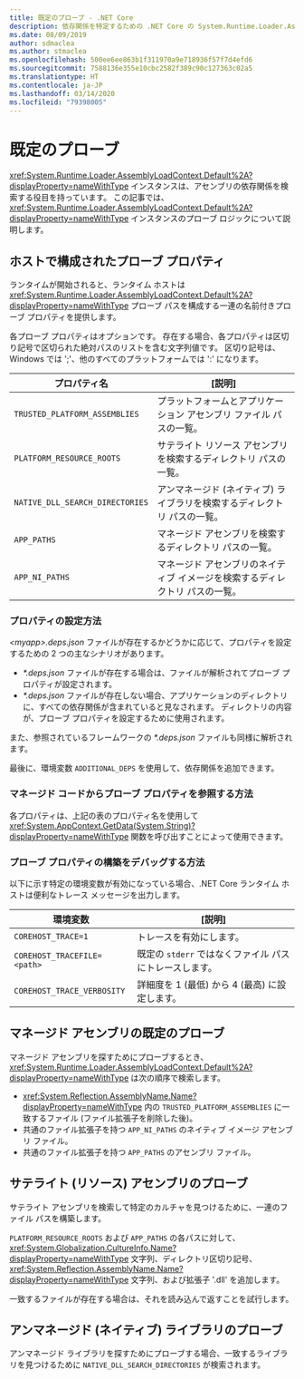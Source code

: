 ```yaml
---
title: 既定のプローブ - .NET Core
description: 依存関係を特定するための .NET Core の System.Runtime.Loader.AssemblyLoadContext.Default プローブの概要。
ms.date: 08/09/2019
author: sdmaclea
ms.author: stmaclea
ms.openlocfilehash: 500ee6ee863b1f311970a9e718936f57f7d4efd6
ms.sourcegitcommit: 7588136e355e10cbc2582f389c90c127363c02a5
ms.translationtype: HT
ms.contentlocale: ja-JP
ms.lasthandoff: 03/14/2020
ms.locfileid: "79398005"
---
```

# <a name="default-probing"></a>既定のプローブ

<xref:System.Runtime.Loader.AssemblyLoadContext.Default%2A?displayProperty=nameWithType> インスタンスは、アセンブリの依存関係を検索する役目を持っています。 この記事では、<xref:System.Runtime.Loader.AssemblyLoadContext.Default%2A?displayProperty=nameWithType> インスタンスのプローブ ロジックについて説明します。

## <a name="host-configured-probing-properties"></a>ホストで構成されたプローブ プロパティ

ランタイムが開始されると、ランタイム ホストは <xref:System.Runtime.Loader.AssemblyLoadContext.Default%2A?displayProperty=nameWithType> プローブ パスを構成する一連の名前付きプローブ プロパティを提供します。

各プローブ プロパティはオプションです。 存在する場合、各プロパティは区切り記号で区切られた絶対パスのリストを含む文字列値です。 区切り記号は、Windows では ';'、他のすべてのプラットフォームでは ':' になります。

|プロパティ名                 |[説明]  |
|------------------------------|---------|
|`TRUSTED_PLATFORM_ASSEMBLIES`   | プラットフォームとアプリケーション アセンブリ ファイル パスの一覧。 |
|`PLATFORM_RESOURCE_ROOTS`       | サテライト リソース アセンブリを検索するディレクトリ パスの一覧。 |
|`NATIVE_DLL_SEARCH_DIRECTORIES` | アンマネージド (ネイティブ) ライブラリを検索するディレクトリ パスの一覧。        |
|`APP_PATHS`                     | マネージド アセンブリを検索するディレクトリ パスの一覧。 |
|`APP_NI_PATHS`                  | マネージド アセンブリのネイティブ イメージを検索するディレクトリ パスの一覧。 |

### <a name="how-are-the-properties-populated"></a>プロパティの設定方法

*\<myapp>.deps.json* ファイルが存在するかどうかに応じて、プロパティを設定するための 2 つの主なシナリオがあります。

- *\*.deps.json* ファイルが存在する場合は、ファイルが解析されてプローブ プロパティが設定されます。
- *\*.deps.json* ファイルが存在しない場合、アプリケーションのディレクトリに、すべての依存関係が含まれていると見なされます。 ディレクトリの内容が、プローブ プロパティを設定するために使用されます。

また、参照されているフレームワークの *\*.deps.json* ファイルも同様に解析されます。

最後に、環境変数 `ADDITIONAL_DEPS` を使用して、依存関係を追加できます。

### <a name="how-do-i-see-the-probing-properties-from-managed-code"></a>マネージド コードからプローブ プロパティを参照する方法

各プロパティは、上記の表のプロパティ名を使用して <xref:System.AppContext.GetData(System.String)?displayProperty=nameWithType> 関数を呼び出すことによって使用できます。

### <a name="how-do-i-debug-the-probing-properties-construction"></a>プローブ プロパティの構築をデバッグする方法

以下に示す特定の環境変数が有効になっている場合、.NET Core ランタイム ホストは便利なトレース メッセージを出力します。

|環境変数        |[説明]  |
|----------------------------|---------|
|`COREHOST_TRACE=1`          |トレースを有効にします。|
|`COREHOST_TRACEFILE=<path>` |既定の `stderr` ではなくファイル パスにトレースします。|
|`COREHOST_TRACE_VERBOSITY`  |詳細度を 1 (最低) から 4 (最高) に設定します。|

## <a name="managed-assembly-default-probing"></a>マネージド アセンブリの既定のプローブ

マネージド アセンブリを探すためにプローブするとき、<xref:System.Runtime.Loader.AssemblyLoadContext.Default%2A?displayProperty=nameWithType> は次の順序で検索します。

- <xref:System.Reflection.AssemblyName.Name?displayProperty=nameWithType> 内の `TRUSTED_PLATFORM_ASSEMBLIES` に一致するファイル (ファイル拡張子を削除した後)。
- 共通のファイル拡張子を持つ `APP_NI_PATHS` のネイティブ イメージ アセンブリ ファイル。
- 共通のファイル拡張子を持つ `APP_PATHS` のアセンブリ ファイル。

## <a name="satellite-resource-assembly-probing"></a>サテライト (リソース) アセンブリのプローブ

サテライト アセンブリを検索して特定のカルチャを見つけるために、一連のファイル パスを構築します。

`PLATFORM_RESOURCE_ROOTS` および `APP_PATHS` の各パスに対して、<xref:System.Globalization.CultureInfo.Name?displayProperty=nameWithType> 文字列、ディレクトリ区切り記号、<xref:System.Reflection.AssemblyName.Name?displayProperty=nameWithType> 文字列、および拡張子 '.dll' を追加します。

一致するファイルが存在する場合は、それを読み込んで返すことを試行します。

## <a name="unmanaged-native-library-probing"></a>アンマネージド (ネイティブ) ライブラリのプローブ

アンマネージド ライブラリを探すためにプローブする場合、一致するライブラリを見つけるために `NATIVE_DLL_SEARCH_DIRECTORIES` が検索されます。
